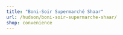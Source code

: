 ```yaml
---
title: "Boni-Soir Supermarché Shaar"
url: /hudson/boni-soir-supermarche-shaar/
shop: convenience
---
```

